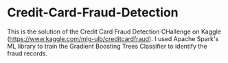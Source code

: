 # Credit-Card-Fraud-Detection
This is the solution of the Credit Card Fraud Detection CHallenge on Kaggle (https://www.kaggle.com/mlg-ulb/creditcardfraud). I used Apache Spark's ML library to train the Gradient Boosting Trees Classifier to identify the fraud records.

